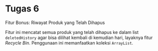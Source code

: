 # Tugas 6
Fitur Bonus: Riwayat Produk yang Telah Dihapus

Fitur ini mencatat semua produk yang telah dihapus ke dalam list `deletedHistory` agar bisa dilihat kembali di kemudian hari, layaknya fitur *Recycle Bin*. Penggunaan ini memanfaatkan koleksi `ArrayList`.

         

